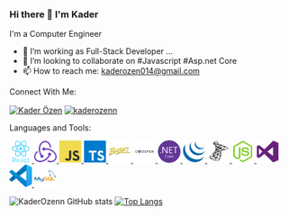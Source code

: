 ### Hi there 👋 I'm Kader

I'm a Computer Engineer

- 🔭  I’m working as Full-Stack Developer ...
- 👯 I’m looking to collaborate on #Javascript #Asp.net Core
- 📫  How to reach me:   kaderozen014@gmail.com

Connect With Me:


<a href="https://www.linkedin.com/in/kader%C3%B6zen/" rel="nofollow">   <img align="center" src="https://raw.githubusercontent.com/rahuldkjain/github-profile-readme-generator/master/src/images/icons/Social/linked-in-alt.svg" alt="Kader Özen" height="30" width="40" style="max-width: 100%;"></a> <a href="https://dev.to/kaderozenn" rel="nofollow">   <img align="center" src="https://camo.githubusercontent.com/9b13cf00d4d07dcfee53663f62019ef576b7224822fe81dd4be7f94885db5496/68747470733a2f2f63646e2e6a7364656c6976722e6e65742f6e706d2f73696d706c652d69636f6e7340332e302e312f69636f6e732f6465762d646f742d746f2e737667" alt="kaderozenn" height="30" width="40" data-canonical-src="https://cdn.jsdelivr.net/npm/simple-icons@3.0.1/icons/dev-dot-to.svg" style="max-width: 100%;"></a>




Languages and Tools:

<a href="https://reactjs.org/" rel="nofollow"> <img src="https://raw.githubusercontent.com/devicons/devicon/master/icons/react/react-original-wordmark.svg" alt="react" width="40" height="40" style="max-width: 100%;"> </a> <a href="https://redux.js.org" rel="nofollow"> <img src="https://raw.githubusercontent.com/devicons/devicon/master/icons/redux/redux-original.svg" alt="redux" width="40" height="40" style="max-width: 100%;"> </a> <a href="https://developer.mozilla.org/en-US/docs/Web/JavaScript" rel="nofollow"> <img src="https://raw.githubusercontent.com/devicons/devicon/master/icons/javascript/javascript-original.svg" alt="javascript" width="40" height="40" style="max-width: 100%;"> </a> <a href="https://www.typescriptlang.org/" rel="nofollow"> <img src="https://raw.githubusercontent.com/devicons/devicon/master/icons/typescript/typescript-original.svg" alt="typescript" width="40" height="40" style="max-width: 100%;"> </a> <a href="https://babeljs.io/" rel="nofollow"> <img src="https://github.com/devicons/devicon/blob/master/icons/babel/babel-original.svg" alt="babel" width="40" height="40" style="max-width: 100%;"> </a>
<a href="https://codepen.io/Kaderozen" rel="nofollow"> <img src="https://github.com/devicons/devicon/blob/master/icons/codepen/codepen-original-wordmark.svg" alt="codepen" width="40" height="40" style="max-width: 100%;"> </a> <a href="https://dotnet.microsoft.com/download" rel="nofollow"> <img src="https://github.com/devicons/devicon/blob/master/icons/dotnetcore/dotnetcore-original.svg" alt="codepen" width="40" height="40" style="max-width: 100%;"> </a> <a href="https://jquery.com/" rel="nofollow"> <img src="https://github.com/devicons/devicon/blob/master/icons/jquery/jquery-original.svg" alt="jquery" width="40" height="40" style="max-width: 100%;"> </a>  <a href="https://www.microsoft.com/en-us/sql-server/sql-server-2019" rel="nofollow"> <img src="https://github.com/devicons/devicon/blob/master/icons/microsoftsqlserver/microsoftsqlserver-plain.svg" alt="sqlserver" width="40" height="40" style="max-width: 100%;"> </a>  <a href="https://nodejs.org/en/" rel="nofollow"> <img src="https://github.com/devicons/devicon/blob/master/icons/nodejs/nodejs-original.svg" alt="nodejs" width="40" height="40" style="max-width: 100%;"> </a>  <a href="https://visualstudio.microsoft.com/tr/" rel="nofollow"> <img src="https://github.com/devicons/devicon/blob/master/icons/visualstudio/visualstudio-plain.svg" alt="visualstudio" width="40" height="40" style="max-width: 100%;"> </a> <a href="https://code.visualstudio.com/" rel="nofollow"> <img src="https://github.com/devicons/devicon/blob/master/icons/vscode/vscode-original.svg" alt="vscode" width="40" height="40" style="max-width: 100%;"> </a>
<a href="https://www.mysql.com/" rel="nofollow"> <img src="https://github.com/devicons/devicon/blob/master/icons/mysql/mysql-original-wordmark.svg" alt="mysql" width="40" height="40" style="max-width: 100%;"> </a>






![KaderOzenn GitHub stats](https://github-readme-stats.vercel.app/api?username=KaderOzenn&show_icons=true&theme=radical) [![Top Langs](https://github-readme-stats.vercel.app/api/top-langs/?username=KaderOzenn&layout=compact)](https://github.com/KaderOzenn/github-readme-stats)
